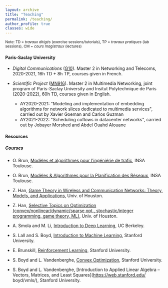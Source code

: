 ```yaml
---
layout: archive
title: "Teaching"
permalink: /teaching/
author_profile: true
classes: wide
---
```


<small>Note: TD = *travaux dirigés* (exercise sessions/tutorials), TP = *travaux pratiques* (lab sessions), CM = *cours magistraux* (lectures)</small>


#### Paris-Saclay University

* *Digital Communications* ([G10](https://www.universite-paris-saclay.fr/formation/master/electronique-energie-electrique-automatique/m2-reseaux-et-telecoms)). Master 2 in Networking and Telecoms, 2020-2021, 16h TD + 8h TP, courses given in French.

* *Scientific Project* ([MN916](https://www.universite-paris-saclay.fr/en/education/master/electrical-engineering/m2-multimedia-networking)). Master 2 in Multimedia Networking, joint program of Paris-Saclay University and Insitut Polytechnique de Paris (2020-2022), 60h TD, courses given in English.
  * AY2020-2021: "Modeling and implementation of embedding algorithms for network slices dedicated to multimedia services", carried out by Xavier Goeman and Carlos Guzman
  * AY2021-2022: "Scheduling coflows in datacenter networks", carried out by Jobayer Morshed and Abdel Ouahd Alouane


#### Resources
##### Courses
* O. Brun, [Modèles et algorithmes pour l'ingéniérie de trafic](https://homepages.laas.fr/brun/drupal/node/28), INSA Toulouse.
* O. Brun, [Modèles & Algorithmes pour la Planification des Réseaux](https://homepages.laas.fr/brun/drupal/node/28), INSA Toulouse.

* Z. Han, [Game Theory in Wireless and Communication Networks: Theory, Models, and Applications](http://www2.egr.uh.edu/~zhan2/game_theory_course/), Univ. of Houston.
* Z. Han, [Selective Topics on Optimization (convex/nonlinear/dynamic/sparse opt., stochastic/integer programming, game theory, ML)](http://wireless.egr.uh.edu/Optimization/index.htm), Univ. of Houston.
* A. Smola and M. Li, [Introduction to Deep Learning](https://courses.d2l.ai/berkeley-stat-157/index.html), UC Berkeley.
* S. Lall and S. Boyd, [Introduction to Machine Learning](http://ee104.stanford.edu/), Stanford University.
* E. Brunskill, [Reinforcement Learning](https://web.stanford.edu/class/cs234/), Stanford University.
* S. Boyd and L. Vandenberghe, [Convex Optimization](https://web.stanford.edu/~boyd/cvxbook/), Stanford University.
* S. Boyd and L. Vandenberghe, [Introduction to Applied Linear Algebra – Vectors, Matrices, and Least Squares](https://web.stanford.edu/ boyd/vmls/), Stanford University.




